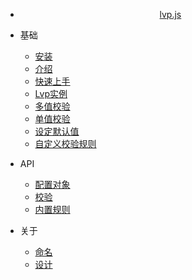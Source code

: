 - [<div style="display: flex; justify-content: center;">lvp.js</div>](/)

- 基础

  - [安装](basics/installation.md)
  - [介绍](basics/guide.md)
  - [快速上手](basics/quickstart.md)
  - [Lvp实例](basics/instance.md)
  - [多值校验](basics/multi-value-check.md)
  - [单值校验](basics/single-value-check.md)
  - [设定默认值](basics/set-default.md)
  - [自定义校验规则](basics/custom-rules.md)

- API

  - [配置对象](api/config-object.md)
  - [校验](api/validate.md)
  - [内置规则](api/built-in-rules.md)

- 关于

  - [命名](about/name.md)
  - [设计](about/design.md)
